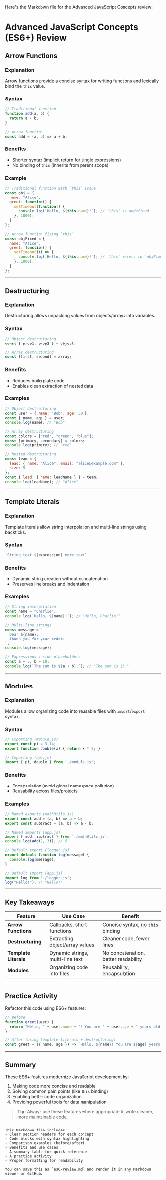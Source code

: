 Here's the Markdown file for the Advanced JavaScript Concepts review:

# Advanced JavaScript Concepts (ES6+) Review

## Arrow Functions
### Explanation
Arrow functions provide a concise syntax for writing functions and lexically bind the `this` value.

### Syntax
```javascript
// Traditional function
function add(a, b) {
  return a + b;
}

// Arrow function
const add = (a, b) => a + b;
```

### Benefits
- Shorter syntax (implicit return for single expressions)
- No binding of `this` (inherits from parent scope)

### Example
```javascript
// Traditional function with `this` issue
const obj = {
  name: "Alice",
  greet: function() {
    setTimeout(function() {
      console.log(`Hello, ${this.name}!`); // `this` is undefined
    }, 1000);
  }
};

// Arrow function fixing `this`
const objFixed = {
  name: "Alice",
  greet: function() {
    setTimeout(() => {
      console.log(`Hello, ${this.name}!`); // `this` refers to `objFixed`
    }, 1000);
  }
};
```

---

## Destructuring
### Explanation
Destructuring allows unpacking values from objects/arrays into variables.

### Syntax
```javascript
// Object destructuring
const { prop1, prop2 } = object;

// Array destructuring
const [first, second] = array;
```

### Benefits
- Reduces boilerplate code
- Enables clean extraction of nested data

### Examples
```javascript
// Object destructuring
const user = { name: "Bob", age: 30 };
const { name, age } = user;
console.log(name); // "Bob"

// Array destructuring
const colors = ["red", "green", "blue"];
const [primary, secondary] = colors;
console.log(primary); // "red"

// Nested destructuring
const team = {
  lead: { name: "Alice", email: "alice@example.com" },
  size: 5
};
const { lead: { name: leadName } } = team;
console.log(leadName); // "Alice"
```

---

## Template Literals
### Explanation
Template literals allow string interpolation and multi-line strings using backticks.

### Syntax
```javascript
`String text ${expression} more text`
```

### Benefits
- Dynamic string creation without concatenation
- Preserves line breaks and indentation

### Examples
```javascript
// String interpolation
const name = "Charlie";
console.log(`Hello, ${name}!`); // "Hello, Charlie!"

// Multi-line strings
const message = `
  Dear ${name},
  Thank you for your order.
`;
console.log(message);

// Expressions inside placeholders
const a = 5, b = 10;
console.log(`The sum is ${a + b}.`); // "The sum is 15."
```

---

## Modules
### Explanation
Modules allow organizing code into reusable files with `import`/`export` syntax.

### Syntax
```javascript
// Exporting (module.js)
export const pi = 3.14;
export function double(x) { return x * 2; }

// Importing (app.js)
import { pi, double } from './module.js';
```

### Benefits
- Encapsulation (avoid global namespace pollution)
- Reusability across files/projects

### Examples
```javascript
// Named exports (mathUtils.js)
export const add = (a, b) => a + b;
export const subtract = (a, b) => a - b;

// Named imports (app.js)
import { add, subtract } from './mathUtils.js';
console.log(add(2, 3)); // 5

// Default export (logger.js)
export default function log(message) {
  console.log(message);
}

// Default import (app.js)
import log from './logger.js';
log("Hello!"); // "Hello!"
```

---

## Key Takeaways
| Feature          | Use Case                          | Benefit                              |
|------------------|-----------------------------------|--------------------------------------|
| **Arrow Functions** | Callbacks, short functions        | Concise syntax, no `this` binding    |
| **Destructuring**  | Extracting object/array values    | Cleaner code, fewer lines            |
| **Template Literals** | Dynamic strings, multi-line text  | No concatenation, better readability |
| **Modules**       | Organizing code into files        | Reusability, encapsulation           |

---

## Practice Activity
Refactor this code using ES6+ features:

```javascript
// Before
function greet(user) {
  return "Hello, " + user.name + "! You are " + user.age + " years old.";
}

// After (using template literals + destructuring)
const greet = ({ name, age }) => `Hello, ${name}! You are ${age} years old.`;
```

---

## Summary
These ES6+ features modernize JavaScript development by:
1. Making code more concise and readable
2. Solving common pain points (like `this` binding)
3. Enabling better code organization
4. Providing powerful tools for data manipulation

> **Tip:** Always use these features where appropriate to write cleaner, more maintainable code.
```

This Markdown file includes:
- Clear section headers for each concept
- Code blocks with syntax highlighting
- Comparison examples (before/after)
- Benefits and use cases
- A summary table for quick reference
- A practice activity
- Proper formatting for readability

You can save this as `es6-review.md` and render it in any Markdown viewer or GitHub.